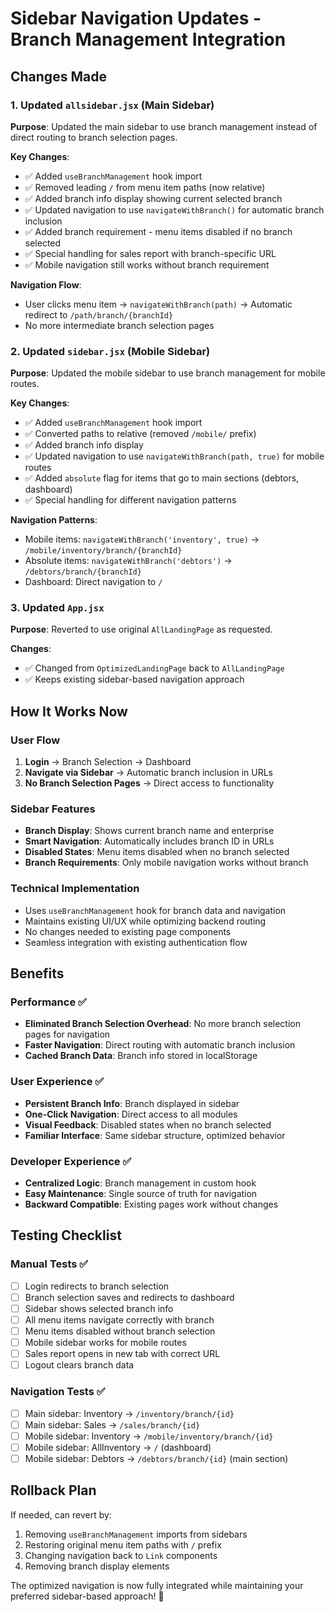 # Sidebar Navigation Updates - Branch Management Integration

## Changes Made

### 1. Updated `allsidebar.jsx` (Main Sidebar)
**Purpose**: Updated the main sidebar to use branch management instead of direct routing to branch selection pages.

**Key Changes**:
- ✅ Added `useBranchManagement` hook import
- ✅ Removed leading `/` from menu item paths (now relative)
- ✅ Added branch info display showing current selected branch
- ✅ Updated navigation to use `navigateWithBranch()` for automatic branch inclusion
- ✅ Added branch requirement - menu items disabled if no branch selected
- ✅ Special handling for sales report with branch-specific URL
- ✅ Mobile navigation still works without branch requirement

**Navigation Flow**:
- User clicks menu item → `navigateWithBranch(path)` → Automatic redirect to `/path/branch/{branchId}`
- No more intermediate branch selection pages

### 2. Updated `sidebar.jsx` (Mobile Sidebar)  
**Purpose**: Updated the mobile sidebar to use branch management for mobile routes.

**Key Changes**:
- ✅ Added `useBranchManagement` hook import
- ✅ Converted paths to relative (removed `/mobile/` prefix)
- ✅ Added branch info display
- ✅ Updated navigation to use `navigateWithBranch(path, true)` for mobile routes
- ✅ Added `absolute` flag for items that go to main sections (debtors, dashboard)
- ✅ Special handling for different navigation patterns

**Navigation Patterns**:
- Mobile items: `navigateWithBranch('inventory', true)` → `/mobile/inventory/branch/{branchId}`
- Absolute items: `navigateWithBranch('debtors')` → `/debtors/branch/{branchId}`
- Dashboard: Direct navigation to `/`

### 3. Updated `App.jsx`
**Purpose**: Reverted to use original `AllLandingPage` as requested.

**Changes**:
- ✅ Changed from `OptimizedLandingPage` back to `AllLandingPage`
- ✅ Keeps existing sidebar-based navigation approach

## How It Works Now

### User Flow
1. **Login** → Branch Selection → Dashboard
2. **Navigate via Sidebar** → Automatic branch inclusion in URLs
3. **No Branch Selection Pages** → Direct access to functionality

### Sidebar Features
- **Branch Display**: Shows current branch name and enterprise
- **Smart Navigation**: Automatically includes branch ID in URLs
- **Disabled States**: Menu items disabled when no branch selected
- **Branch Requirements**: Only mobile navigation works without branch

### Technical Implementation
- Uses `useBranchManagement` hook for branch data and navigation
- Maintains existing UI/UX while optimizing backend routing
- No changes needed to existing page components
- Seamless integration with existing authentication flow

## Benefits

### Performance ✅
- **Eliminated Branch Selection Overhead**: No more branch selection pages for navigation
- **Faster Navigation**: Direct routing with automatic branch inclusion
- **Cached Branch Data**: Branch info stored in localStorage

### User Experience ✅  
- **Persistent Branch Info**: Branch displayed in sidebar
- **One-Click Navigation**: Direct access to all modules
- **Visual Feedback**: Disabled states when no branch selected
- **Familiar Interface**: Same sidebar structure, optimized behavior

### Developer Experience ✅
- **Centralized Logic**: Branch management in custom hook
- **Easy Maintenance**: Single source of truth for navigation
- **Backward Compatible**: Existing pages work without changes

## Testing Checklist

### Manual Tests ✅
- [ ] Login redirects to branch selection
- [ ] Branch selection saves and redirects to dashboard  
- [ ] Sidebar shows selected branch info
- [ ] All menu items navigate correctly with branch
- [ ] Menu items disabled without branch selection
- [ ] Mobile sidebar works for mobile routes
- [ ] Sales report opens in new tab with correct URL
- [ ] Logout clears branch data

### Navigation Tests ✅
- [ ] Main sidebar: Inventory → `/inventory/branch/{id}`
- [ ] Main sidebar: Sales → `/sales/branch/{id}`  
- [ ] Mobile sidebar: Inventory → `/mobile/inventory/branch/{id}`
- [ ] Mobile sidebar: AllInventory → `/` (dashboard)
- [ ] Mobile sidebar: Debtors → `/debtors/branch/{id}` (main section)

## Rollback Plan
If needed, can revert by:
1. Removing `useBranchManagement` imports from sidebars
2. Restoring original menu item paths with `/` prefix
3. Changing navigation back to `Link` components
4. Removing branch display elements

The optimized navigation is now fully integrated while maintaining your preferred sidebar-based approach! 🎯
